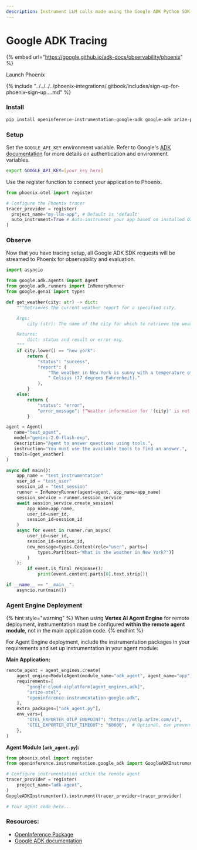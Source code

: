 ```yaml
---
description: Instrument LLM calls made using the Google ADK Python SDK
---
```


# Google ADK Tracing

{% embed url="https://google.github.io/adk-docs/observability/phoenix" %}

Launch Phoenix

{% include "../../../../phoenix-integrations/.gitbook/includes/sign-up-for-phoenix-sign-up....md" %}

### Install

```bash
pip install openinference-instrumentation-google-adk google-adk arize-phoenix-otel
```

### Setup

Set the `GOOGLE_API_KEY` environment variable. Refer to Google's [ADK documentation](https://google.github.io/adk-docs/) for more details on authentication and environment variables.

```bash
export GOOGLE_API_KEY=[your_key_here]
```

Use the register function to connect your application to Phoenix.

```python
from phoenix.otel import register

# Configure the Phoenix tracer
tracer_provider = register(
  project_name="my-llm-app", # Default is 'default'
  auto_instrument=True # Auto-instrument your app based on installed OI dependencies
)
```

### Observe

Now that you have tracing setup, all Google ADK SDK requests will be streamed to Phoenix for observability and evaluation.

```python
import asyncio

from google.adk.agents import Agent
from google.adk.runners import InMemoryRunner
from google.genai import types

def get_weather(city: str) -> dict:
    """Retrieves the current weather report for a specified city.

    Args:
        city (str): The name of the city for which to retrieve the weather report.

    Returns:
        dict: status and result or error msg.
    """
    if city.lower() == "new york":
        return {
            "status": "success",
            "report": (
                "The weather in New York is sunny with a temperature of 25 degrees"
                " Celsius (77 degrees Fahrenheit)."
            ),
        }
    else:
        return {
            "status": "error",
            "error_message": f"Weather information for '{city}' is not available.",
        }

agent = Agent(
   name="test_agent",
   model="gemini-2.0-flash-exp",
   description="Agent to answer questions using tools.",
   instruction="You must use the available tools to find an answer.",
   tools=[get_weather]
)

async def main():
    app_name = "test_instrumentation"
    user_id = "test_user"
    session_id = "test_session"
    runner = InMemoryRunner(agent=agent, app_name=app_name)
    session_service = runner.session_service
    await session_service.create_session(
        app_name=app_name,
        user_id=user_id,
        session_id=session_id
    )
    async for event in runner.run_async(
        user_id=user_id,
        session_id=session_id,
        new_message=types.Content(role="user", parts=[
            types.Part(text="What is the weather in New York?")]
        )
    ):
        if event.is_final_response():
            print(event.content.parts[0].text.strip())

if __name__ == "__main__":
    asyncio.run(main())
```

### Agent Engine Deployment

{% hint style="warning" %}
When using **Vertex AI Agent Engine** for remote deployment, instrumentation must be configured **within the remote agent module**, not in the main application code.
{% endhint %}

For Agent Engine deployment, include the instrumentation packages in your requirements and set up instrumentation in your agent module:

**Main Application:**
```python
remote_agent = agent_engines.create(
    agent_engine=ModuleAgent(module_name="adk_agent", agent_name="app"),
    requirements=[
        "google-cloud-aiplatform[agent_engines,adk]",
        "arize-otel",
        "openinference-instrumentation-google-adk",
    ],
    extra_packages=["adk_agent.py"],
    env_vars={
        "OTEL_EXPORTER_OTLP_ENDPOINT": "https://otlp.arize.com/v1",
        "OTEL_EXPORTER_OTLP_TIMEOUT": "60000",  # Optional, can prevent "context deadline exceeded" errors
    },
)
```

**Agent Module (`adk_agent.py`):**
```python
from phoenix.otel import register
from openinference.instrumentation.google_adk import GoogleADKInstrumentor

# Configure instrumentation within the remote agent
tracer_provider = register(
    project_name="adk-agent",
)
GoogleADKInstrumentor().instrument(tracer_provider=tracer_provider)

# Your agent code here...
```

### Resources:

* [OpenInference Package](https://github.com/Arize-ai/openinference/tree/main/python/instrumentation/openinference-instrumentation-google-adk)
* [Google ADK documentation](https://google.github.io/adk-docs/)
